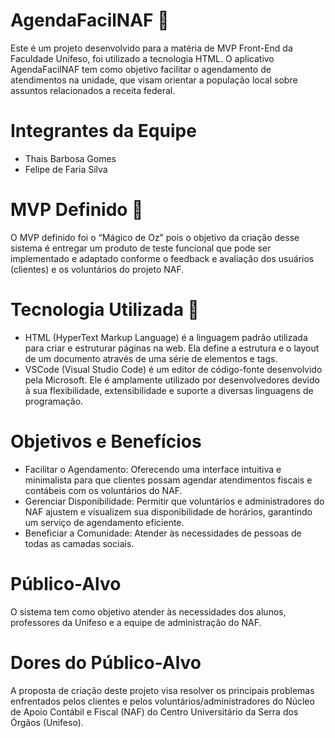 # AgendaFacilNAF  :date:

Este é um projeto desenvolvido para a matéria de MVP Front-End da Faculdade Unifeso, foi utilizado a tecnologia HTML. O aplicativo AgendaFacilNAF tem como objetivo facilitar o agendamento de atendimentos na unidade, que visam orientar a população local sobre assuntos relacionados a receita federal.
#
# Integrantes da Equipe 
- Thais Barbosa Gomes
- Felipe de Faria Silva


# MVP Definido  :pushpin:
O MVP definido foi o “Mágico de Oz” pois o objetivo da criação desse sistema é entregar um produto de teste funcional que pode ser implementado e adaptado conforme o feedback e avaliação dos usuários (clientes) e os voluntários do projeto NAF.

# Tecnologia Utilizada :pushpin:
- HTML (HyperText Markup Language) é a linguagem padrão utilizada para criar e estruturar páginas na web. Ela define a estrutura e o layout de um documento através de uma série de elementos e tags.
- VSCode (Visual Studio Code) é um editor de código-fonte desenvolvido pela Microsoft. Ele é amplamente utilizado por desenvolvedores devido à sua flexibilidade, extensibilidade e suporte a diversas linguagens de programação.

# Objetivos e Benefícios
- Facilitar o Agendamento: Oferecendo uma interface intuitiva e minimalista para que clientes possam agendar atendimentos fiscais e contábeis com os voluntários do NAF.
- Gerenciar Disponibilidade: Permitir que voluntários e administradores do NAF ajustem e visualizem sua disponibilidade de horários, garantindo um serviço de agendamento eficiente.
-  Beneficiar a Comunidade: Atender às necessidades de pessoas de todas as camadas sociais.

# Público-Alvo
 O sistema tem como objetivo atender às necessidades dos alunos, professores da Unifeso e a equipe de administração do NAF.

 # Dores do Público-Alvo
 A proposta de criação deste projeto visa resolver os principais problemas enfrentados pelos clientes e pelos voluntários/administradores do Núcleo de Apoio Contábil e Fiscal (NAF) do Centro Universitário da Serra dos Órgãos (Unifeso).
